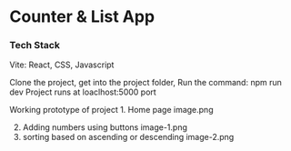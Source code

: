 <h1>Counter & List App</h1>
<h3>Tech Stack</h3>
<p>Vite: React, CSS, Javascript</p>
<p>Clone the project, 
get into the project folder,
Run the command: npm run dev
Project runs at loaclhost:5000 port</p>

<p>Working prototype of project
1. Home page
image.png

2. Adding numbers using buttons
   image-1.png
3. sorting based on ascending or descending
image-2.png
</p>
